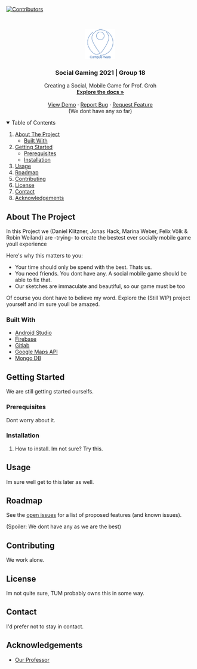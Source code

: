 <!--
*** Template from https://github.com/othneildrew/Best-README-Template/blob/master/README.md
*** modified by Daniel Klitzner for Social Gaming Lab Course at Technical University of Munich
-->

[![Contributors][contributors-shield]][contributors-url]
<!--
[![Forks][forks-shield]][forks-url]
[![Stargazers][stars-shield]][stars-url]
[![Issues][issues-shield]][issues-url]
[![MIT License][license-shield]][license-url]
[![LinkedIn][linkedin-shield]][linkedin-url]
-->



<!-- PROJECT LOGO -->
<br />
<p align="center">
  <a href="https://gitlab.lrz.de/klitzner/socgam21_group18">
    
  </a>

  <img src="images/logo.jpg" alt="Logo" width="80" height="80">

  <h3 align="center">Social Gaming 2021 | Group 18 </h3>

  <p align="center">
    Creating a Social, Mobile Game for Prof. Groh
    <br />
    <a href="https://gitlab.lrz.de/klitzner/socgam21_group18"><strong>Explore the docs »</strong></a>
    <br />
    <br />
    <a href="https://gitlab.lrz.de/klitzner/socgam21_group18">View Demo</a>
    ·
    <a href="https://gitlab.lrz.de/klitzner/socgam21_group18">Report Bug</a>
    ·
    <a href="https://gitlab.lrz.de/klitzner/socgam21_group18">Request Feature</a>
    <br />
    (We dont have any so far)
  </p>
</p>



<!-- TABLE OF CONTENTS -->
<details open="open">
  <summary>Table of Contents</summary>
  <ol>
    <li>
      <a href="#about-the-project">About The Project</a>
      <ul>
        <li><a href="#built-with">Built With</a></li>
      </ul>
    </li>
    <li>
      <a href="#getting-started">Getting Started</a>
      <ul>
        <li><a href="#prerequisites">Prerequisites</a></li>
        <li><a href="#installation">Installation</a></li>
      </ul>
    </li>
    <li><a href="#usage">Usage</a></li>
    <li><a href="#roadmap">Roadmap</a></li>
    <li><a href="#contributing">Contributing</a></li>
    <li><a href="#license">License</a></li>
    <li><a href="#contact">Contact</a></li>
    <li><a href="#acknowledgements">Acknowledgements</a></li>
  </ol>
</details>



<!-- ABOUT THE PROJECT -->
## About The Project

<!-- [![Product Name Screen Shot][product-screenshot]](https://example.com) -->

In this Project we (Daniel Klitzner, Jonas Hack, Marina Weber, Felix Völk & Robin Weiland) are -trying- to create the bestest ever socially mobile game youll experience 

Here's why this matters to you:
* Your time should only be spend with the best. Thats us.
* You need friends. You dont have any. A social mobile game should be able to fix that.
* Our sketches are immaculate and beautiful, so our game must be too

Of course you dont have to believe my word. Explore the (Still WIP) project yourself and im sure youll be amazed.


### Built With

* [Android Studio](https://developer.android.com/studio)
* [Firebase](https://firebase.google.com/)
* [Gitlab](https://gitlab.lrz.de/)
* [Google Maps API](https://console.developers.google.com/apis)
* [Mongo DB](https://www.mongodb.com/de)



<!-- GETTING STARTED -->
## Getting Started

We are still getting started ourselfs.

### Prerequisites

Dont worry about it.
<!--
* npm
  ```sh
  npm install npm@latest -g
  ```
-->
### Installation

1. How to install. Im not sure? Try this.

<!-- USAGE EXAMPLES -->
## Usage

Im sure well get to this later as well.



<!-- ROADMAP -->
## Roadmap

See the [open issues](https://gitlab.lrz.de/klitzner/socgam21_group18/-/issues) for a list of proposed features (and known issues).

(Spoiler: We dont have any as we are the best)



<!-- CONTRIBUTING -->
## Contributing

We work alone.


<!-- LICENSE -->
## License

Im not quite sure, TUM probably owns this in some way.


<!-- CONTACT -->
## Contact

I'd prefer not to stay in contact.

<!--
Your Name - [@your_twitter](https://twitter.com/your_username) - email@example.com

Project Link: [https://github.com/your_username/repo_name](https://github.com/your_username/repo_name)
-->



<!-- ACKNOWLEDGEMENTS -->
## Acknowledgements

* [Our Professor](https://www.in.tum.de/social/team/georggroh/)

<!--
* [GitHub Emoji Cheat Sheet](https://www.webpagefx.com/tools/emoji-cheat-sheet)
* [Img Shields](https://shields.io)
* [Choose an Open Source License](https://choosealicense.com)
* [GitHub Pages](https://pages.github.com)
* [Animate.css](https://daneden.github.io/animate.css)
* [Loaders.css](https://connoratherton.com/loaders)
* [Slick Carousel](https://kenwheeler.github.io/slick)
* [Smooth Scroll](https://github.com/cferdinandi/smooth-scroll)
* [Sticky Kit](http://leafo.net/sticky-kit)
* [JVectorMap](http://jvectormap.com)
* [Font Awesome](https://fontawesome.com)
-->





<!-- MARKDOWN LINKS & IMAGES -->
<!-- https://www.markdownguide.org/basic-syntax/#reference-style-links -->
[contributors-shield]: https://img.shields.io/github/contributors/othneildrew/Best-README-Template.svg?style=for-the-badge
[contributors-url]: https://github.com/othneildrew/Best-README-Template/graphs/contributors
[forks-shield]: https://img.shields.io/github/forks/othneildrew/Best-README-Template.svg?style=for-the-badge
[forks-url]: https://github.com/othneildrew/Best-README-Template/network/members
[stars-shield]: https://img.shields.io/github/stars/othneildrew/Best-README-Template.svg?style=for-the-badge
[stars-url]: https://github.com/othneildrew/Best-README-Template/stargazers
[issues-shield]: https://img.shields.io/github/issues/othneildrew/Best-README-Template.svg?style=for-the-badge
[issues-url]: https://github.com/othneildrew/Best-README-Template/issues
[license-shield]: https://img.shields.io/github/license/othneildrew/Best-README-Template.svg?style=for-the-badge
[license-url]: https://github.com/othneildrew/Best-README-Template/blob/master/LICENSE.txt
[linkedin-shield]: https://img.shields.io/badge/-LinkedIn-black.svg?style=for-the-badge&logo=linkedin&colorB=555
[linkedin-url]: https://linkedin.com/in/othneildrew
[product-screenshot]: images/screenshot.png
